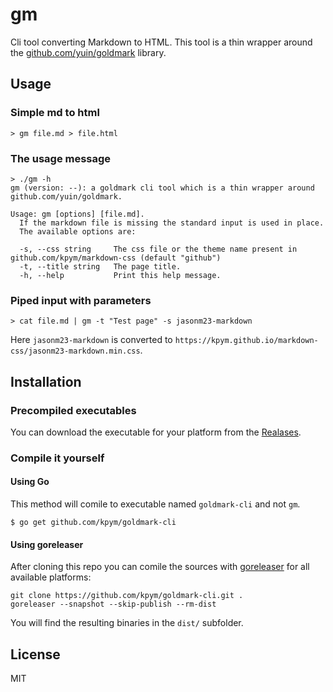 # gm

Cli tool converting Markdown to HTML.
This tool is a thin wrapper around the [github.com/yuin/goldmark](https://github.com/yuin/goldmark) library.


## Usage

### Simple md to html
```shell
> gm file.md > file.html
```

### The usage message
```shell
> ./gm -h
gm (version: --): a goldmark cli tool which is a thin wrapper around github.com/yuin/goldmark.

Usage: gm [options] [file.md].
  If the markdown file is missing the standard input is used in place.
  The available options are:

  -s, --css string     The css file or the theme name present in github.com/kpym/markdown-css (default "github")
  -t, --title string   The page title.
  -h, --help           Print this help message.
```

### Piped input with parameters
```shell
> cat file.md | gm -t "Test page" -s jasonm23-markdown
```

Here `jasonm23-markdown` is converted to `https://kpym.github.io/markdown-css/jasonm23-markdown.min.css`.

## Installation

### Precompiled executables

You can download the executable for your platform from the [Realases](https://github.com/kpym/goldmark-cli/releases).

### Compile it yourself

#### Using Go

This method will comile to executable named `goldmark-cli` and not `gm`.

```shell
$ go get github.com/kpym/goldmark-cli
```

#### Using goreleaser

After cloning this repo you can comile the sources with [goreleaser](https://github.com/goreleaser/goreleaser/) for all available platforms:

```shell
git clone https://github.com/kpym/goldmark-cli.git .
goreleaser --snapshot --skip-publish --rm-dist
```

You will find the resulting binaries in the `dist/` subfolder.

## License

MIT
